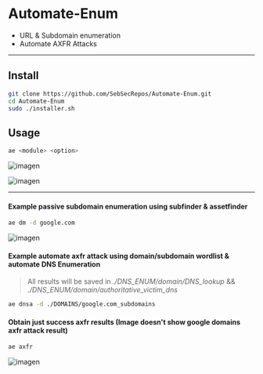 # Automate-Enum

- URL & Subdomain enumeration
- Automate AXFR Attacks

-----


## Install
```bash
git clone https://github.com/SebSecRepos/Automate-Enum.git
cd Automate-Enum
sudo ./installer.sh
```


## Usage
```bash
ae <module> <option>  
```

![imagen](https://github.com/user-attachments/assets/2f2d381c-8595-4ef4-9ce0-136f35a061f8)

![imagen](https://github.com/user-attachments/assets/b42163f2-7a01-4db1-809a-b8ef703d2b26)

-----

#### Example passive subdomain enumeration using subfinder & assetfinder

```bash
ae dm -d google.com
```

![imagen](https://github.com/user-attachments/assets/886406e6-6959-42ce-8b8d-51fedf424aa8)


#### Example automate axfr attack using domain/subdomain wordlist & automate DNS Enumeration
> All results will be saved in *./DNS_ENUM/domain/DNS_lookup*  && *./DNS_ENUM/domain/authoritative_victim_dns*

```bash
ae dnsa -d ./DOMAINS/google.com_subdomains
```

#### Obtain just success axfr results (Image doesn't show google domains axfr attack result)

```bash
ae axfr
```

![imagen](https://github.com/user-attachments/assets/0c74d64a-bf7e-4014-b8d3-83667cc1f28f)

